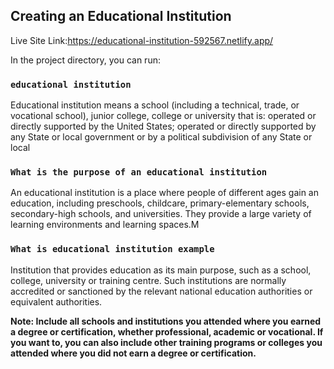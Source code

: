 <h2>Creating an Educational Institution</h2>


Live Site Link:https://educational-institution-592567.netlify.app/

In the project directory, you can run:

### `educational institution`

<p> Educational institution means a school (including a technical, trade, or vocational school), junior college, college or university that is: operated or directly supported by the United States; operated or directly supported by any State or local government or by a political subdivision of any State or local</p>


### `What is the purpose of an educational institution`

<p>An educational institution is a place where people of different ages gain an education, including preschools, childcare, primary-elementary schools, secondary-high schools, and universities. They provide a large variety of learning environments and learning spaces.M</p>

### `What is educational institution example`

<p>Institution that provides education as its main purpose, such as a school, college, university or training centre. Such institutions are normally accredited or sanctioned by the relevant national education authorities or equivalent authorities.</p>

**Note: Include all schools and institutions you attended where you earned a degree or certification, whether professional, academic or vocational. If you want to, you can also include other training programs or colleges you attended where you did not earn a degree or certification.**